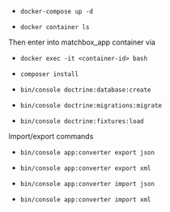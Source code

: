  
- `docker-compose up -d`

- `docker container ls`

Then enter into matchbox_app container via 
- `docker exec -it <container-id> bash`

- `composer install`

- `bin/console doctrine:database:create`

- `bin/console doctrine:migrations:migrate`
 
- `bin/console doctrine:fixtures:load`

Import/export commands

- `bin/console app:converter export json`

- `bin/console app:converter export xml`

- `bin/console app:converter import json`

- `bin/console app:converter import xml`
